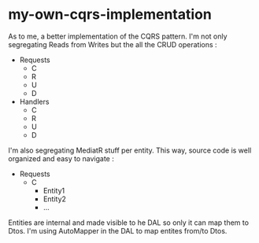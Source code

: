 # my-own-cqrs-implementation

As to me, a better implementation of the CQRS pattern.
I'm not only segregating Reads from Writes but the all the CRUD operations :
- Requests
  - C
  - R
  - U
  - D
- Handlers
  - C
  - R
  - U
  - D 

I'm also segregating MediatR stuff per entity.
This way, source code is well organized and easy to navigate :
- Requests
  - C
    - Entity1
    - Entity2
    - ...

Entities are internal and made visible to he DAL so only it can map them to Dtos.
I'm using AutoMapper in the DAL to map entites from/to Dtos.
